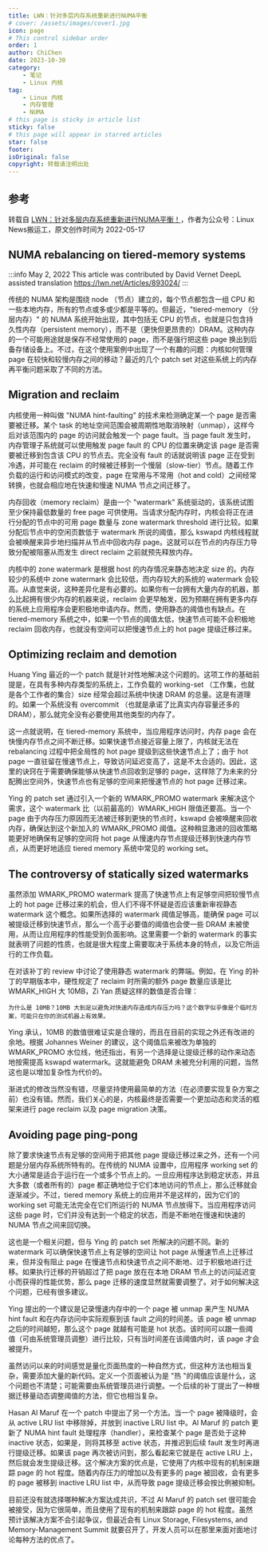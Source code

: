 ```yaml
---
title: LWN：针对多层内存系统重新进行NUMA平衡
# cover: /assets/images/cover1.jpg
icon: page
# This control sidebar order
order: 1
author: ChiChen
date: 2023-10-30
category:
    - 笔记
    - Linux 内核
tag:
    - Linux 内核
    - 内存管理
    - NUMA
# this page is sticky in article list
sticky: false
# this page will appear in starred articles
star: false
footer: 
isOriginal: false
copyright: 转载请注明出处
---
```


## 参考

转载自 [LWN：针对多层内存系统重新进行NUMA平衡！](https://mp.weixin.qq.com/s?__biz=Mzg2MjE0NDE5OA==&mid=2247486608&idx=1&sn=51eb34edabfbcc6f730dd9c0efb1c0c6&chksm=ce0d1f39f97a962f20b3501bdbc6684ba043b88f924ba8db52aa77710b91899d7a2e069c0d95&scene=126&&sessionid=0)，作者为公众号：Linux News搬运工，原文创作时间为  2022-05-17

## NUMA rebalancing on tiered-memory systems

:::info
May 2, 2022
This article was contributed by David Vernet
DeepL assisted translation
<https://lwn.net/Articles/893024/>
:::

传统的 NUMA 架构是围绕 node （节点）建立的，每个节点都包含一组 CPU 和一些本地内存，所有的节点或多或少都是平等的。但最近，"tiered-memory （分层内存）" 的 NUMA 系统开始出现，其中包括无 CPU 的节点，也就是只包含持久性内存（persistent memory），而不是（更快但更昂贵的）DRAM。这种内存的一个可能用途就是保存不经常使用的 page，而不是强行把这些 page 换出到后备存储设备上。不过，在这个使用案例中出现了一个有趣的问题：内核如何管理 page 在较快和较慢内存之间的移动？最近的几个 patch set 对这些系统上的内存再平衡问题采取了不同的方法。

## Migration and reclaim

内核使用一种叫做 "NUMA hint-faulting" 的技术来检测确定某一个 page 是否需要被迁移。某个 task 的地址空间范围会被周期性地取消映射（unmap），这样今后对该范围内的 page 的访问就会触发一个 page fault。当 page fault 发生时，内存管理子系统就可以使用触发 page fault 的 CPU 的位置来确定该 page 是否需要被迁移到包含该 CPU 的节点去。完全没有 fault 的话就说明该 page 正在受到冷遇，并可能在 reclaim 的时候被迁移到一个慢层（slow-tier）节点。随着工作负载的运行和访问模式的改变，page 在常用与不常用（hot and cold）之间经常转换，也就会相应地在快速和慢速 NUMA 节点之间迁移了。

内存回收（memory reclaim）是由一个 "watermark" 系统驱动的，该系统试图至少保持最低数量的 free page 可供使用。当请求分配内存时，内核会将正在进行分配的节点中的可用 page 数量与 zone watermark threshold 进行比较。如果分配后节点中的空闲页数低于 watermark 所说的阈值，那么 kswapd 内核线程就会被唤醒来异步地扫描并从节点中回收内存 page。这就可以在节点的内存压力导致分配被阻塞从而发生 direct reclaim 之前就预先释放内存。

内核中的 zone watermark 是根据 host 的内存情况来静态地决定 size 的。内存较少的系统中 zone watermark 会比较低，而内存较大的系统的 watermark 会较高。从直觉来说，这种差异化是有必要的。如果你有一台拥有大量内存的机器，那么比起拥有很少内存的机器来说，reclaim 会更早触发，因为预期在拥有更多内存的系统上应用程序会更积极地申请内存。然而，使用静态的阈值也有缺点。在 tiered-memory 系统之中，如果一个节点的阈值太低，快速节点可能不会积极地 reclaim 回收内存，也就没有空间可以把慢速节点上的 hot page 提级迁移过来。

## Optimizing reclaim and demotion

Huang Ying 最近的一个 patch 就是针对性地解决这个问题的。这项工作的基础前提是，在具有多种内存类型的系统上，工作负载的 working-set （工作集，也就是各个工作者的集合）size 经常会超过系统中快速 DRAM 的总量。这是有道理的。如果一个系统没有 overcommit （也就是承诺了比真实内存容量还多的 DRAM），那么就完全没有必要使用其他类型的内存了。

这一点就说明，在 tiered-memory 系统中，当应用程序访问时，内存 page 会在快慢内存节点之间不断迁移。如果快速节点接近容量上限了，内核就无法在 rebalancing 过程中把全局性的 hot page 提级到这些快速节点上了；由于 hot page 一直驻留在慢速节点上，导致访问延迟变高了，这是不太合适的。因此，这里的诀窍在于需要确保能够从快速节点回收到足够的 page，这样除了为未来的分配腾出空间外，快速节点也有足够的空间来把慢速节点的 hot page 迁移过来。

Ying 的 patch set 通过引入一个新的 WMARK_PROMO watermark 来解决这个需求，这个 watermark 比（以前最高的）WMARK_HIGH 限值还要高。当一个 page 由于内存压力原因而无法被迁移到更快的节点时，kswapd 会被唤醒来回收内存，确保达到这个新加入的 WMARK_PROMO 阈值。这种稍显激进的回收策略能更好地确保有足够的空间将 hot page 从慢速内存节点提级迁移到快速内存节点，从而更好地适应 tiered memory 系统中常见的 working set。

## The controversy of statically sized watermarks

虽然添加 WMARK_PROMO watermark 提高了快速节点上有足够空间把较慢节点上的 hot page 迁移过来的机会，但人们不得不怀疑是否应该重新审视静态 watermark 这个概念。如果所选择的 watermark 阈值足够高，能确保 page 可以被提级迁移到快速节点，那么一个高于必要值的阈值也会使一些 DRAM 未被使用，从而让应用程序的性能受到负面影响。这里需要一个新的 watermark 的事实就表明了问题的性质，也就是很大程度上需要取决于系统本身的特点，以及它所运行的工作负载。

在对该补丁的 review 中讨论了使用静态 watermark 的弊端。例如，在 Ying 的补丁的早期版本中，硬性规定了 reclaim 时所需的额外 page 数量应该是比 WMARK_HIGH 大 10MB，Zi Yan 质疑这样的数值是否合理：

    为什么是 10MB？10MB 大到足以避免对快速内存造成内存压力吗？这个数字似乎像是个临时方案，可能只在你的测试机器上有效果。

Ying 承认，10MB 的数值很难证实是合理的，而且在目前的实现之外还有改进的余地。根据 Johannes Weiner 的建议，这个阈值后来被改为单独的 WMARK_PROMO 水位线，他还指出，有另一个选择是让提级迁移的动作来动态地按需提高 kswapd watermark。这就能避免 DRAM 未被充分利用的问题，当然这也是以增加复杂性为代价的。

渐进式的修改当然没有错，尽量坚持使用最简单的方法（在必须要实现复杂方案之前）也没有错。然而，我们关心的是，内核最终是否需要一个更加动态和灵活的框架来进行 page reclaim 以及 page migration 决策。

## Avoiding page ping-pong

除了要求快速节点有足够的空间用于把其他 page 提级迁移过来之外，还有一个问题是分层内存系统所特有的。在传统的 NUMA 设置中，应用程序 working set 的大小通常是适合于运行在一个或多个节点上的。一旦应用程序达到稳定状态，并且大多数（或者所有的）page 都正确地位于它们本地访问的节点上，那么迁移就会逐渐减少。不过，tiered memory 系统上的应用并不是这样的，因为它们的 working set 可能无法完全在它们所运行的 NUMA 节点放得下。当应用程序访问这些 page 时，它们并没有达到一个稳定的状态，而是不断地在慢速和快速的 NUMA 节点之间来回切换。

这也是一个相关问题，但与 Ying 的 patch set 所解决的问题不同。新的 watermark 可以确保快速节点上有足够的空间让 hot page 从慢速节点上迁移过来，但并没有阻止 page 在慢速节点和快速节点之间不断地、过于积极地进行迁移。如果执行迁移的开销超过了把 page 放在在本地 DRAM 节点上的访问延迟变小而获得的性能优势，那么 page 迁移的速度显然就需要调整了。对于如何解决这个问题，已经有很多建议。

Ying 提出的一个建议是记录慢速内存中的一个 page 被 unmap 来产生 NUMA hint fault 和在内存访问中实际观察到该 fault 之间的时间差。该 page 被 unmap 之后的时间越短，那么这个 page 就越有可能是 hot 状态。该时间可以跟一些阈值（可由系统管理员调整）进行比较，只有当时间差在该阈值内时，该 page 才会被提升。

虽然访问以来的时间感觉是量化页面热度的一种自然方式，但这种方法也相当复杂，需要添加大量的新代码。定义一个页面被认为是 "热 "的阈值应该是什么，这个问题也不清楚；可能需要由系统管理员进行调整。一个后续的补丁提出了一种根据迁移量动态调整阈值的方法，但它也相当复杂。

Hasan Al Maruf 在一个 patch 中提出了另一个方法。当一个 page 被降级时，会从 active LRU list 中移除掉，并放到 inactive LRU list 中。Al Maruf 的 patch 更新了 NUMA hint fault 处理程序（handler），来检查某个 page 是否处于这种 inactive 状态，如果是，则将其移至 active 状态，并推迟到后续 fault 发生时再进行提级迁移。如果该 page 再次被访问到，那么看起来它就是在 active LRU 上，然后就会发生提级迁移。这个解决方案的优点是，它使用了内核中现有的机制来跟踪 page 的 hot 程度。随着内存压力的增加以及有更多的 page 被回收，会有更多的 page 被移到 inactive LRU list 中，从而导致 page 提级迁移会按比例被抑制。

目前还没有就选择哪种解决方案达成共识，不过 Al Maruf 的 patch set 很可能会被接受，因为它很简单，而且使用了现有的机制来跟踪 page 的 hot 程度。虽然预计该解决方案不会引起争议，但最近会有 Linux Storage, Filesystems, and Memory-Management Summit 就要召开了，开发人员可以在那里来面对面地讨论每种方法的优点了。
